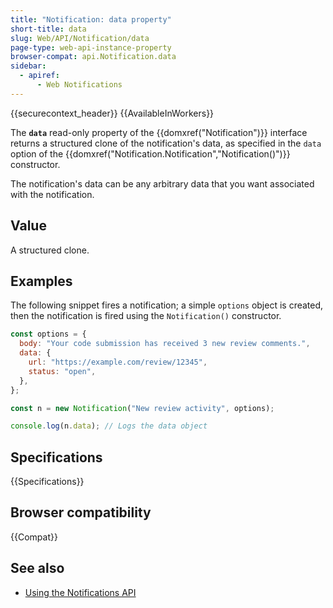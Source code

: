 ```yaml
---
title: "Notification: data property"
short-title: data
slug: Web/API/Notification/data
page-type: web-api-instance-property
browser-compat: api.Notification.data
sidebar:
  - apiref:
      - Web Notifications
---
```


{{securecontext_header}} {{AvailableInWorkers}}

The **`data`** read-only property of the
{{domxref("Notification")}} interface returns a structured clone of the notification's
data, as specified in the `data` option of the
{{domxref("Notification.Notification","Notification()")}} constructor.

The notification's data can be any arbitrary data that you want associated with the
notification.

## Value

A structured clone.

## Examples

The following snippet fires a notification; a simple `options` object is
created, then the notification is fired using the `Notification()`
constructor.

```js
const options = {
  body: "Your code submission has received 3 new review comments.",
  data: {
    url: "https://example.com/review/12345",
    status: "open",
  },
};

const n = new Notification("New review activity", options);

console.log(n.data); // Logs the data object
```

## Specifications

{{Specifications}}

## Browser compatibility

{{Compat}}

## See also

- [Using the Notifications API](/en-US/docs/Web/API/Notifications_API/Using_the_Notifications_API)
